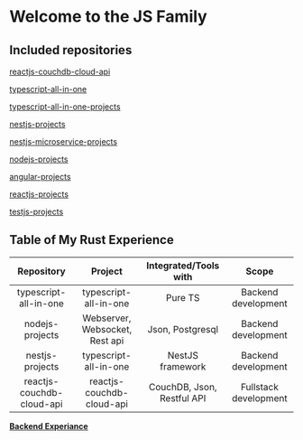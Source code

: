 # Welcome to the JS Family 

## Included repositories

[reactjs-couchdb-cloud-api](https://github.com/armanriazi/armanriazi-reactjs-couchdb-cloud-api)

[typescript-all-in-one](https://github.com/armanriazi/typescript-all-in-one)

[typescript-all-in-one-projects](https://github.com/armanriazi/typescript-all-in-one-projects)

[nestjs-projects](https://github.com/armanriazi/nestjs-projects)

[nestjs-microservice-projects](https://github.com/armanriazi/nestjs-microservice-projects)

[nodejs-projects](https://github.com/armanriazi/nodejs-projects)

[angular-projects](https://github.com/armanriazi/angular-projects)

[reactjs-projects](https://github.com/armanriazi/reactjs-projects)

[testjs-projects](https://github.com/armanriazi/testjs-projects)

## Table of My Rust Experience

| Repository      |     Project     | Integrated/Tools with |    Scope    |
|:---------------:|:---------------:|:---------------:|:---------------:|
| typescript-all-in-one | typescript-all-in-one |      Pure TS   |    Backend development   |
|  nodejs-projects | Webserver, Websocket, Rest api  |        Json, Postgresql      | Backend development |
| nestjs-projects | typescript-all-in-one |      NestJS framework   |    Backend development   |
| reactjs-couchdb-cloud-api | reactjs-couchdb-cloud-api |      CouchDB, Json, Restful API   |    Fullstack development   |

**[Backend Experiance](https://armanriazi.github.io/public/programming/programming/)**
